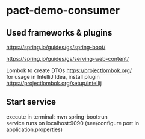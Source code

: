 # pact-demo-consumer

## Used frameworks & plugins

https://spring.io/guides/gs/spring-boot/

https://spring.io/guides/gs/serving-web-content/

Lombok to create DTOs https://projectlombok.org/
<br> for usage in IntelliJ Idea, install plugin https://projectlombok.org/setup/intellij

## Start service

execute in terminal: mvn spring-boot:run
<br>service runs on localhost:9090 (see/configure port in application.properties)


